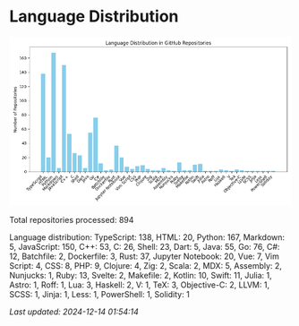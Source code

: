 # Language Distribution

![Language Distribution Chart](language_distribution_bar_chart.png)

Total repositories processed: 894

Language distribution:
TypeScript: 138, HTML: 20, Python: 167, Markdown: 5, JavaScript: 150, C++: 53, C: 26, Shell: 23, Dart: 5, Java: 55, Go: 76, C#: 12, Batchfile: 2, Dockerfile: 3, Rust: 37, Jupyter Notebook: 20, Vue: 7, Vim Script: 4, CSS: 8, PHP: 9, Clojure: 4, Zig: 2, Scala: 2, MDX: 5, Assembly: 2, Nunjucks: 1, Ruby: 13, Svelte: 2, Makefile: 2, Kotlin: 10, Swift: 11, Julia: 1, Astro: 1, Roff: 1, Lua: 3, Haskell: 2, V: 1, TeX: 3, Objective-C: 2, LLVM: 1, SCSS: 1, Jinja: 1, Less: 1, PowerShell: 1, Solidity: 1


_Last updated: 2024-12-14 01:54:14_
